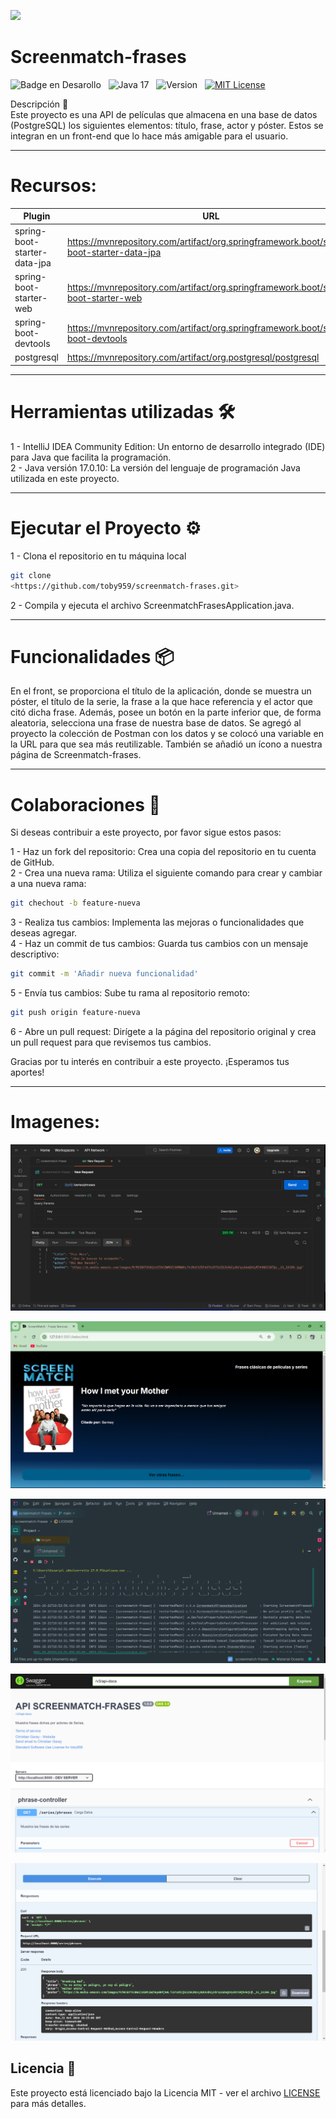 ![](https://api.visitorbadge.io/api/VisitorHit?user=toby959&repo=screenmatch-frases&countColor=%230e75b6)

<h1 aling="center"> Screenmatch-frases  </h1>

![Badge en Desarollo](https://img.shields.io/badge/STATUS-EN%20DESAROLLO-green)&nbsp;&nbsp;&nbsp;![Java 17](https://img.shields.io/badge/java-17-blue?logo=java)&nbsp;&nbsp;&nbsp;![Version](https://img.shields.io/badge/version-v1.0-COLOR.svg)&nbsp;&nbsp;&nbsp;[![MIT License](https://img.shields.io/badge/licencia-MIT-blue.svg)](LICENSE)&nbsp;&nbsp;&nbsp;

Descripción 📖   
Este proyecto es una API de películas que almacena en una base de datos (PostgreSQL) los siguientes elementos: título, frase, actor y póster. Estos se integran en un front-end que lo hace más amigable para el usuario.   
___
# Recursos:
| Plugin                       | URL                                                                                      |
|------------------------------|------------------------------------------------------------------------------------------|
| spring-boot-starter-data-jpa | https://mvnrepository.com/artifact/org.springframework.boot/spring-boot-starter-data-jpa |
| spring-boot-starter-web      | https://mvnrepository.com/artifact/org.springframework.boot/spring-boot-starter-web | 
| spring-boot-devtools | https://mvnrepository.com/artifact/org.springframework.boot/spring-boot-devtools |
| postgresql | https://mvnrepository.com/artifact/org.postgresql/postgresql |
___
# Herramientas utilizadas 🛠️
1 - IntelliJ IDEA Community Edition: Un entorno de desarrollo integrado (IDE) para Java que facilita la programación.   
2 - Java versión 17.0.10: La versión del lenguaje de programación Java utilizada en este proyecto.
___

# Ejecutar el Proyecto ⚙️
1 - Clona el repositorio en tu máquina local
``` bash
git clone
<https://github.com/toby959/screenmatch-frases.git>
```
2 - Compila y ejecuta el archivo ScreenmatchFrasesApplication.java.
___
# Funcionalidades 📦
En el front, se proporciona el título de la aplicación, donde se muestra un póster, el título de la serie, la frase a la que hace referencia y el actor que citó dicha frase. Además, posee un botón en la parte inferior que, de forma aleatoria, selecciona una frase de nuestra base de datos. Se agregó al proyecto la colección de Postman con los datos y se colocó una variable en la URL para que sea más reutilizable. También se añadió un ícono a nuestra página de Screenmatch-frases. 
___
# Colaboraciones 🎯
Si deseas contribuir a este proyecto, por favor sigue estos pasos:

1 - Haz un fork del repositorio: Crea una copia del repositorio en tu cuenta de GitHub.  
2 - Crea una nueva rama: Utiliza el siguiente comando para crear y cambiar a una nueva rama:
```bash
git chechout -b feature-nueva
```
3 - Realiza tus cambios: Implementa las mejoras o funcionalidades que deseas agregar.  
4 - Haz un commit de tus cambios: Guarda tus cambios con un mensaje descriptivo:
```bash 
git commit -m 'Añadir nueva funcionalidad'
```
5 - Envía tus cambios: Sube tu rama al repositorio remoto:
````bash
git push origin feature-nueva
````
6 - Abre un pull request: Dirígete a la página del repositorio original y crea un pull request para que revisemos tus cambios.

Gracias por tu interés en contribuir a este proyecto. ¡Esperamos tus aportes!
___
# Imagenes:

![Imagen Consola](image1.png)

![Imagen Consola](image2.png)

![Imagen Consola](image3.png)

![Imagen Consola](image4.png)

![Imagen Consola](image5.png)


## Licencia 📜

Este proyecto está licenciado bajo la Licencia MIT - ver el archivo [LICENSE](https://github.com/toby959/screenmatch-frases/blob/main/LICENSE) para más detalles.